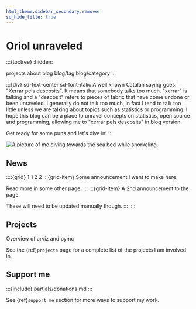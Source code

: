 ```yaml
---
html_theme.sidebar_secondary.remove:
sd_hide_title: true
---
```


# Oriol unraveled

:::{toctree}
:hidden:

projects
about
blog
blog/tag
blog/category
:::

:::{div} sd-text-center sd-font-italic
A well known Catalan saying goes: "Xerrar pels descosits". It means that somebody talks too much. "xerrar" is talking and a "descosit" refers to pieces of fabric that have come undone or been unraveled. I generally do not talk too much, in fact I tend to talk too little unless we are talking about topics such as statistics or programming. I hope this blog can be a place to unravel concepts on statistics, open source and programming, allowing me to "xerrar pels descosits" in blog version.

Get ready for some puns and let's dive in!
:::

![A picture of me diving towards the sea bed while snorkeling.](images/theme_image.png)

## News

::::{grid} 1 1 2 2
:::{grid-item}
Some announcement I want to make here.

Read more in some other page.
:::
:::{grid-item}
A 2nd announcement to the page.

These will need to be updated manually though.
:::
::::

## Projects

Overview of arviz and pymc

See the {ref}`projects` page for a complete list of the projects I am involved in.

## Support me

:::{include} partials/donations.md
:::

See {ref}`support_me` section for more ways to support my work.
